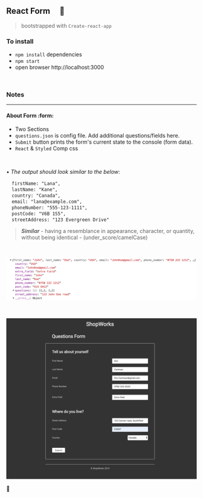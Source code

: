 ## React Form &nbsp; &nbsp; :violin:

> bootstrapped with `Create-react-app`

### To install
- `npm install` dependencies
- `npm start`
- open browser http://localhost:3000


<br/>

### Notes
---------

#### About Form :form:
- Two Sections
- `questions.json` is config file.  Add additional questions/fields here.
- `Submit` button prints the form\'s current state to the console (form data).
- `React` & `Styled` Comp css


<br/>

• _The output should look similar to the below_:


```
  firstName: "Lana",
  lastName: "Kane",
  country: "Canada",
  email: "lana@example.com",
  phoneNumber: "555-123-1111",
  postCode: "V6B 1S5",
  streetAddress: "123 Evergreen Drive"
```


 > ___Similar___ - having a resemblance in appearance, character, or quantity, without being identical          - (under_score/camelCase)


<br/>

 ![sample-reponse](src/images/sample-response.png)

<br/>


 ![react-form](src/images/react-form.png)


:100:
